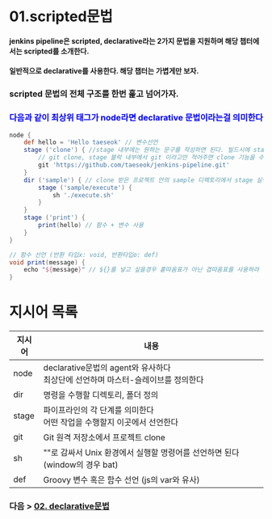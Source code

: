 # 01.scripted문법

#### jenkins pipeline은 **scripted, declarative**라는 2가지 문법을 지원하며 해당 챕터에서는 **scripted**를 소개한다.
#### 일반적으로 declarative를 사용한다. 해당 챕터는 가볍게만 보자.  

### scripted 문법의 전체 구조를 한번 훑고 넘어가자.
### <span style="color:blue">다음과 같이 최상위 태그가 node라면 declarative 문법이라는걸 의미한다</span>
```groovy
node {
    def hello = 'Hello taeseok' // 변수선언
    stage ('clone') { //stage 내부에는 원하는 문구를 작성하면 된다. 빌드시에 stage별로 나뉘어 로그가 표시된다. 
        // git clone, stage 블락 내부에서 git 이라고만 적어주면 clone 기능을 수행한다
        git 'https://github.com/taeseok/jenkins-pipeline.git' 
    }
    dir ('sample') { // clone 받은 프로젝트 안의 sample 디렉토리에서 stage 실행
        stage ('sample/execute') {
            sh './execute.sh'
        }
    }
    stage ('print') {
        print(hello) // 함수 + 변수 사용
    }
}

// 함수 선언 (반환 타입x: void, 반환타입o: def)
void print(message) {
    echo "${message}" // ${}를 넣고 싶을경우 홑따옴표가 아닌 겹따옴표를 사용하라
}
```

# 지시어 목록
| 지시어 | 내용                                                  |
|-----|-----------------------------------------------------|
| node | declarative문법의 agent와 유사하다  <br/>최상단에 선언하며 마스터-슬레이브를 정의한다                      |
| dir | 명령을 수행할 디렉토리, 폴더 정의                                 |
| stage | 파이프라인의 각 단계를 의미한다  <br/>어떤 작업을 수행할지 이곳에서 선언한다       |
| git | Git 원격 저장소에서 프로젝트 clone                             | 
| sh | ""로 감싸서 Unix 환경에서 실행할 명령어를 선언하면 된다 (window의 경우 bat) |
| def | Groovy 변수 혹은 함수 선언 (js의 var와 유사)                    |


### 다음 > [02. declarative문법](02.%20declarative문법.md)
